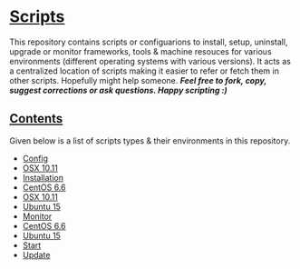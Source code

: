# [Scripts](https://github.com/shivam-maharshi/scripts)
This repository contains scripts or configuarions to install, setup, uninstall, upgrade or monitor frameworks, tools & machine resouces for various environments (different operating systems with various versions). It acts as a centralized location of scripts making it easier to refer or fetch them in other scripts. Hopefully might help someone. _**Feel free to fork, copy, suggest corrections or ask questions. Happy scripting :)**_

## [Contents](https://github.com/shivam-maharshi/scripts)
Given below is a list of scripts types & their environments in this repository.

* [Config](https://github.com/shivam-maharshi/scripts/tree/master/config)
 * [OSX 10.11](https://github.com/shivam-maharshi/scripts/tree/master/config/osx_10.11)
* [Installation](https://github.com/shivam-maharshi/scripts/tree/master/install)
 * [CentOS 6.6](https://github.com/shivam-maharshi/scripts/tree/master/install/centos_6.6)
 * [OSX 10.11](https://github.com/shivam-maharshi/scripts/tree/master/install/osx_10.11)
 * [Ubuntu 15](https://github.com/shivam-maharshi/scripts/tree/master/install/ubuntu_15)
* [Monitor](https://github.com/shivam-maharshi/scripts/tree/master/monitor)
 * [CentOS 6.6](https://github.com/shivam-maharshi/scripts/tree/master/monitor/centos_6.6)
 * [Ubuntu 15](https://github.com/shivam-maharshi/scripts/tree/master/monitor/ubuntu_15)
* [Start](https://github.com/shivam-maharshi/scripts/tree/master/start)
* [Update](https://github.com/shivam-maharshi/scripts/tree/master/update)
